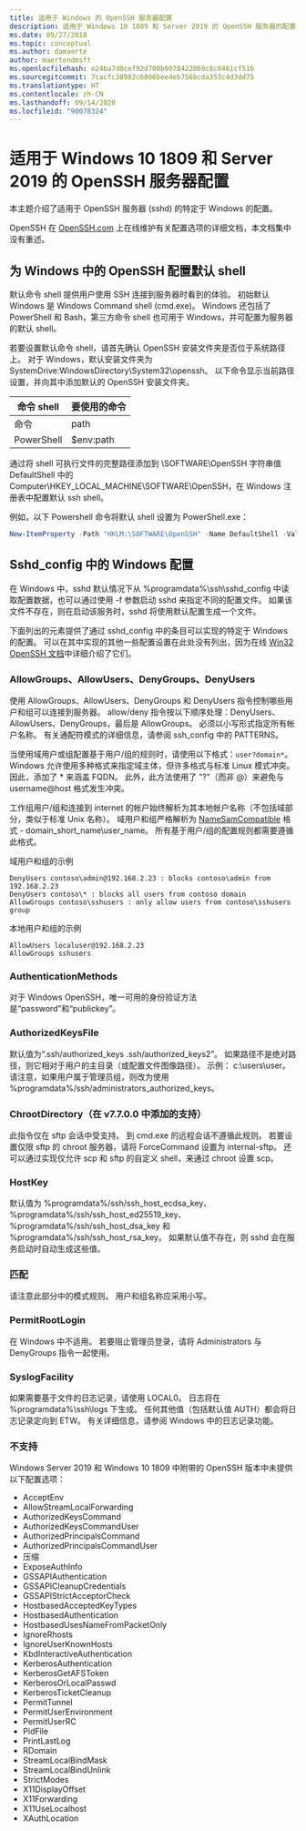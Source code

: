 ```yaml
---
title: 适用于 Windows 的 OpenSSH 服务器配置
description: 适用于 Windows 10 1809 和 Server 2019 的 OpenSSH 服务器的配置信息。
ms.date: 09/27/2018
ms.topic: conceptual
ms.author: damaerte
author: maertendmsft
ms.openlocfilehash: e24ba7d0cef92d700b9078422069c8c0461cf516
ms.sourcegitcommit: 7cacfc38982c6006bee4eb756bcda353c4d3dd75
ms.translationtype: HT
ms.contentlocale: zh-CN
ms.lasthandoff: 09/14/2020
ms.locfileid: "90078324"
---
```

# <a name="openssh-server-configuration-for-windows-10-1809-and-server-2019"></a>适用于 Windows 10 1809 和 Server 2019 的 OpenSSH 服务器配置

本主题介绍了适用于 OpenSSH 服务器 (sshd) 的特定于 Windows 的配置。

OpenSSH 在 [OpenSSH.com](https://www.openssh.com/manual.html) 上在线维护有关配置选项的详细文档，本文档集中没有重述。

## <a name="configuring-the-default-shell-for-openssh-in-windows"></a>为 Windows 中的 OpenSSH 配置默认 shell

默认命令 shell 提供用户使用 SSH 连接到服务器时看到的体验。
初始默认 Windows 是 Windows Command shell (cmd.exe)。
Windows 还包括了 PowerShell 和 Bash，第三方命令 shell 也可用于 Windows，并可配置为服务器的默认 shell。

若要设置默认命令 shell，请首先确认 OpenSSH 安装文件夹是否位于系统路径上。
对于 Windows，默认安装文件夹为 SystemDrive:WindowsDirectory\System32\openssh。
以下命令显示当前路径设置，并向其中添加默认的 OpenSSH 安装文件夹。

命令 shell | 要使用的命令
------------- | --------------
命令 | path
PowerShell | $env:path

通过将 shell 可执行文件的完整路径添加到 \SOFTWARE\OpenSSH 字符串值 DefaultShell 中的 Computer\HKEY_LOCAL_MACHINE\SOFTWARE\OpenSSH，在 Windows 注册表中配置默认 ssh shell。

例如，以下 Powershell 命令将默认 shell 设置为 PowerShell.exe：

```powershell
New-ItemProperty -Path "HKLM:\SOFTWARE\OpenSSH" -Name DefaultShell -Value "C:\Windows\System32\WindowsPowerShell\v1.0\powershell.exe" -PropertyType String -Force
```

## <a name="windows-configurations-in-sshd_config"></a>Sshd_config 中的 Windows 配置

在 Windows 中，sshd 默认情况下从 %programdata%\ssh\sshd_config 中读取配置数据，也可以通过使用 -f 参数启动 sshd 来指定不同的配置文件。
如果该文件不存在，则在启动该服务时，sshd 将使用默认配置生成一个文件。

下面列出的元素提供了通过 sshd_config 中的条目可以实现的特定于 Windows 的配置。
可以在其中实现的其他一些配置设置在此处没有列出，因为在线 [Win32 OpenSSH 文档](https://github.com/powershell/win32-openssh/wiki)中详细介绍了它们。


### <a name="allowgroups-allowusers-denygroups-denyusers"></a>AllowGroups、AllowUsers、DenyGroups、DenyUsers

使用 AllowGroups、AllowUsers、DenyGroups 和 DenyUsers 指令控制哪些用户和组可以连接到服务器。
allow/deny 指令按以下顺序处理：DenyUsers、AllowUsers、DenyGroups，最后是 AllowGroups。
必须以小写形式指定所有帐户名称。
有关通配符模式的详细信息，请参阅 ssh_config 中的 PATTERNS。

当使用域用户或组配置基于用户/组的规则时，请使用以下格式：``` user?domain* ```。
Windows 允许使用多种格式来指定域主体，但许多格式与标准 Linux 模式冲突。
因此，添加了 * 来涵盖 FQDN。
此外，此方法使用了 "?"（而非 @）来避免与 username@host 格式发生冲突。

工作组用户/组和连接到 internet 的帐户始终解析为其本地帐户名称（不包括域部分，类似于标准 Unix 名称）。
域用户和组严格解析为 [NameSamCompatible](/windows/desktop/api/secext/ne-secext-extended_name_format) 格式 - domain_short_name\user_name。
所有基于用户/组的配置规则都需要遵循此格式。

域用户和组的示例

```
DenyUsers contoso\admin@192.168.2.23 : blocks contoso\admin from 192.168.2.23
DenyUsers contoso\* : blocks all users from contoso domain
AllowGroups contoso\sshusers : only allow users from contoso\sshusers group
```

本地用户和组的示例

```
AllowUsers localuser@192.168.2.23
AllowGroups sshusers
```

### <a name="authenticationmethods"></a>AuthenticationMethods

对于 Windows OpenSSH，唯一可用的身份验证方法是“password”和“publickey”。

### <a name="authorizedkeysfile"></a>AuthorizedKeysFile

默认值为“.ssh/authorized_keys .ssh/authorized_keys2”。 如果路径不是绝对路径，则它相对于用户的主目录（或配置文件图像路径）。 示例： c:\users\user。 请注意，如果用户属于管理员组，则改为使用 %programdata%/ssh/administrators_authorized_keys。

### <a name="chrootdirectory-support-added-in-v7700"></a>ChrootDirectory（在 v7.7.0.0 中添加的支持）

此指令仅在 sftp 会话中受支持。 到 cmd.exe 的远程会话不遵循此规则。 若要设置仅限 sftp 的 chroot 服务器，请将 ForceCommand 设置为 internal-sftp。 还可以通过实现仅允许 scp 和 sftp 的自定义 shell，来通过 chroot 设置 scp。

### <a name="hostkey"></a>HostKey

默认值为 %programdata%/ssh/ssh_host_ecdsa_key、%programdata%/ssh/ssh_host_ed25519_key、%programdata%/ssh/ssh_host_dsa_key 和 %programdata%/ssh/ssh_host_rsa_key。 如果默认值不存在，则 sshd 会在服务启动时自动生成这些值。

### <a name="match"></a>匹配

请注意此部分中的模式规则。 用户和组名称应采用小写。

### <a name="permitrootlogin"></a>PermitRootLogin

在 Windows 中不适用。 若要阻止管理员登录，请将 Administrators 与 DenyGroups 指令一起使用。

### <a name="syslogfacility"></a>SyslogFacility

如果需要基于文件的日志记录，请使用 LOCAL0。 日志将在 %programdata%\ssh\logs 下生成。
任何其他值（包括默认值 AUTH）都会将日志记录定向到 ETW。 有关详细信息，请参阅 Windows 中的日志记录功能。

### <a name="not-supported"></a>不支持

Windows Server 2019 和 Windows 10 1809 中附带的 OpenSSH 版本中未提供以下配置选项：

* AcceptEnv
* AllowStreamLocalForwarding
* AuthorizedKeysCommand
* AuthorizedKeysCommandUser
* AuthorizedPrincipalsCommand
* AuthorizedPrincipalsCommandUser
* 压缩
* ExposeAuthInfo
* GSSAPIAuthentication
* GSSAPICleanupCredentials
* GSSAPIStrictAcceptorCheck
* HostbasedAcceptedKeyTypes
* HostbasedAuthentication
* HostbasedUsesNameFromPacketOnly
* IgnoreRhosts
* IgnoreUserKnownHosts
* KbdInteractiveAuthentication
* KerberosAuthentication
* KerberosGetAFSToken
* KerberosOrLocalPasswd
* KerberosTicketCleanup
* PermitTunnel
* PermitUserEnvironment
* PermitUserRC
* PidFile
* PrintLastLog
* RDomain
* StreamLocalBindMask
* StreamLocalBindUnlink
* StrictModes
* X11DisplayOffset
* X11Forwarding
* X11UseLocalhost
* XAuthLocation
